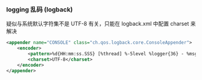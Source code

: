 
### logging 乱码 (logback)

疑似与系统默认字符集不是 UTF-8 有关，只能在 logback.xml 中配置 charset 来解决

```xml
<appender name="CONSOLE" class="ch.qos.logback.core.ConsoleAppender">
    <encoder>
        <pattern>%d{HH:mm:ss.SSS} [%thread] %-5level %logger{36} - %msg%n</pattern>
        <charset>UTF-8</charset>
    </encoder>
</appender>
```

